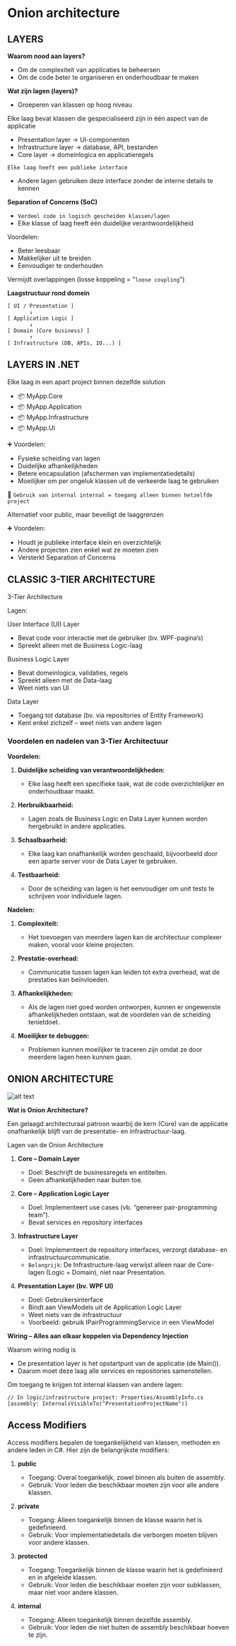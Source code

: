 # Onion architecture

## LAYERS

**Waarom nood aan layers?**

* Om de complexiteit van applicaties te beheersen
* Om de code beter te organiseren en onderhoudbaar te maken

**Wat zijn lagen (layers)?**
* Groeperen van klassen op hoog niveau

Elke laag bevat klassen die gespecialiseerd zijn in één aspect van de applicatie
* Presentation layer → UI-componenten
* Infrastructure layer → database, API, bestanden
* Core layer → domeinlogica en applicatieregels

`Elke laag heeft een publieke interface`
* Andere lagen gebruiken deze interface zonder de interne details te kennen

**Separation of Concerns (SoC)**
* `Verdeel code in logisch gescheiden klassen/lagen`
* Elke klasse of laag heeft één duidelijke verantwoordelijkheid

Voordelen:

* Beter leesbaar
* Makkelijker uit te breiden
* Eenvoudiger te onderhouden

Vermijdt overlappingen (losse koppeling = "`loose coupling`")

**Laagstructuur rond domein**

```
[ UI / Presentation ]
       ↓
[ Application Logic ]
       ↓
[ Domain (Core business) ]
       ↑
[ Infrastructure (DB, APIs, IO...) ]
```

##  LAYERS IN .NET

Elke laag in een apart project binnen dezelfde solution

* 📦 MyApp.Core
* 📦 MyApp.Application
* 📦 MyApp.Infrastructure
* 📦 MyApp.UI

➕ Voordelen:
* Fysieke scheiding van lagen
* Duidelijke afhankelijkheden
* Betere encapsulation (afschermen van implementatiedetails)
* Moeilijker om per ongeluk klassen uit de verkeerde laag te gebruiken

🔐 `Gebruik van internal
internal = toegang alleen binnen hetzelfde project`

Alternatief voor public, maar beveiligt de laaggrenzen

➕ Voordelen:

* Houdt je publieke interface klein en overzichtelijk
* Andere projecten zien enkel wat ze moeten zien
* Versterkt Separation of Concerns

## CLASSIC 3-TIER ARCHITECTURE

3-Tier Architecture

Lagen:

User Interface (UI) Layer
* Bevat code voor interactie met de gebruiker (bv. WPF-pagina’s)
* Spreekt alleen met de Business Logic-laag

Business Logic Layer
* Bevat domeinlogica, validaties, regels
* Spreekt alleen met de Data-laag
* Weet niets van UI

Data Layer
* Toegang tot database (bv. via repositories of Entity Framework)
* Kent enkel zichzelf – weet niets van andere lagen

### Voordelen en nadelen van 3-Tier Architectuur

**Voordelen:**

1. **Duidelijke scheiding van verantwoordelijkheden:**
   - Elke laag heeft een specifieke taak, wat de code overzichtelijker en onderhoudbaar maakt.

2. **Herbruikbaarheid:**
   - Lagen zoals de Business Logic en Data Layer kunnen worden hergebruikt in andere applicaties.

3. **Schaalbaarheid:**
   - Elke laag kan onafhankelijk worden geschaald, bijvoorbeeld door een aparte server voor de Data Layer te gebruiken.

4. **Testbaarheid:**
   - Door de scheiding van lagen is het eenvoudiger om unit tests te schrijven voor individuele lagen.

**Nadelen:**

1. **Complexiteit:**
   - Het toevoegen van meerdere lagen kan de architectuur complexer maken, vooral voor kleine projecten.

2. **Prestatie-overhead:**
   - Communicatie tussen lagen kan leiden tot extra overhead, wat de prestaties kan beïnvloeden.

3. **Afhankelijkheden:**
   - Als de lagen niet goed worden ontworpen, kunnen er ongewenste afhankelijkheden ontstaan, wat de voordelen van de scheiding tenietdoet.

4. **Moeilijker te debuggen:**
   - Problemen kunnen moeilijker te traceren zijn omdat ze door meerdere lagen heen kunnen gaan.

## ONION ARCHITECTURE

![alt text](images/image-12.png)

**Wat is Onion Architecture?**

Een gelaagd architecturaal patroon waarbij de kern (Core) van de applicatie onafhankelijk blijft van de presentatie- en infrastructuur-laag.

Lagen van de Onion Architecture

1. **Core – Domain Layer**

    * Doel: Beschrijft de businessregels en entiteiten.
    * Geen afhankelijkheden naar buiten toe.

2. **Core – Application Logic Layer**
    * Doel: Implementeert use cases (vb. “genereer pair-programming team”).
    * Bevat services en repository interfaces

3.  **Infrastructure Layer**
    * Doel: Implementeert de repository interfaces, verzorgt database- en infrastructuurcommunicatie.
    * `Belangrijk`: De Infrastructure-laag verwijst alleen naar de Core-lagen (Logic + Domain), niet naar Presentation.
4. **Presentation Layer (bv. WPF UI)**
    * Doel: Gebruikersinterface
    * Bindt aan ViewModels uit de Application Logic Layer
    * Weet niets van de infrastructuur
    * Voorbeeld: gebruik IPairProgrammingService in een ViewModel


**Wiring – Alles aan elkaar koppelen via Dependency Injection**

Waarom wiring nodig is
* De presentation layer is het opstartpunt van de applicatie (de Main()).
* Daarom moet deze laag alle services en repositories samenstellen.

Om toegang te krijgen tot internal klassen van andere lagen:

```
// In logic/infrastructure project: Properties/AssemblyInfo.cs
[assembly: InternalsVisibleTo("PresentationProjectName")]
```

## Access Modifiers

Access modifiers bepalen de toegankelijkheid van klassen, methoden en andere leden in C#. Hier zijn de belangrijkste modifiers:

1. **public**
   - Toegang: Overal toegankelijk, zowel binnen als buiten de assembly.
   - Gebruik: Voor leden die beschikbaar moeten zijn voor alle andere klassen.

2. **private**
   - Toegang: Alleen toegankelijk binnen de klasse waarin het is gedefinieerd.
   - Gebruik: Voor implementatiedetails die verborgen moeten blijven voor andere klassen.

3. **protected**
   - Toegang: Toegankelijk binnen de klasse waarin het is gedefinieerd en in afgeleide klassen.
   - Gebruik: Voor leden die beschikbaar moeten zijn voor subklassen, maar niet voor andere klassen.

4. **internal**
   - Toegang: Alleen toegankelijk binnen dezelfde assembly.
   - Gebruik: Voor leden die niet buiten de assembly beschikbaar hoeven te zijn.


